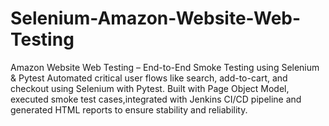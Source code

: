 # Selenium-Amazon-Website-Web-Testing
Amazon Website Web Testing – End-to-End Smoke Testing using Selenium &amp; Pytest Automated critical user flows like search, add-to-cart, and checkout using Selenium with Pytest. Built with Page Object Model, executed smoke test cases,integrated with Jenkins CI/CD pipeline and generated HTML reports to ensure stability and reliability.
